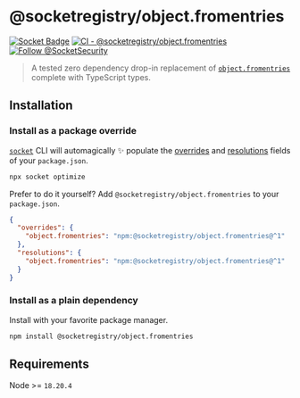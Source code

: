 # @socketregistry/object.fromentries

[![Socket Badge](https://socket.dev/api/badge/npm/package/@socketregistry/object.fromentries)](https://socket.dev/npm/package/@socketregistry/object.fromentries)
[![CI - @socketregistry/object.fromentries](https://github.com/SocketDev/socket-registry-js/actions/workflows/test.yml/badge.svg)](https://github.com/SocketDev/socket-registry-js/actions/workflows/test.yml)
[![Follow @SocketSecurity](https://img.shields.io/twitter/follow/SocketSecurity?style=social)](https://twitter.com/SocketSecurity)

> A tested zero dependency drop-in replacement of
> [`object.fromentries`](https://socket.dev/npm/package/object.fromentries)
> complete with TypeScript types.

## Installation

### Install as a package override

[`socket`](https://socket.dev/npm/package/socket) CLI will automagically
:sparkles: populate the
[overrides](https://docs.npmjs.com/cli/v9/configuring-npm/package-json#overrides)
and [resolutions](https://yarnpkg.com/configuration/manifest#resolutions) fields
of your `package.json`.

```sh
npx socket optimize
```

Prefer to do it yourself? Add `@socketregistry/object.fromentries` to your
`package.json`.

```json
{
  "overrides": {
    "object.fromentries": "npm:@socketregistry/object.fromentries@^1"
  },
  "resolutions": {
    "object.fromentries": "npm:@socketregistry/object.fromentries@^1"
  }
}
```

### Install as a plain dependency

Install with your favorite package manager.

```sh
npm install @socketregistry/object.fromentries
```

## Requirements

Node >= `18.20.4`
